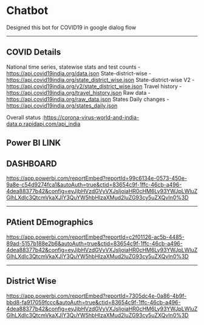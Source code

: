 # Chatbot

Designed this bot for COVID19 in google dialog flow

-------------
COVID Details
-------------
National time series, statewise stats and test counts - https://api.covid19india.org/data.json
State-district-wise - https://api.covid19india.org/state_district_wise.json
State-district-wise V2 - https://api.covid19india.org/v2/state_district_wise.json
Travel history - https://api.covid19india.org/travel_history.json
Raw data - https://api.covid19india.org/raw_data.json
States Daily changes - https://api.covid19india.org/states_daily.json

Overall status :https://corona-virus-world-and-india-data.p.rapidapi.com/api_india


Power BI LINK
--------------

DASHBOARD
------------
https://app.powerbi.com/reportEmbed?reportId=99c6134e-0573-450e-9a8e-c54d9274fca1&autoAuth=true&ctid=83654c9f-1ffc-46cb-a496-4dea88377b42&config=eyJjbHVzdGVyVXJsIjoiaHR0cHM6Ly93YWJpLWluZGlhLXdlc3QtcmVkaXJlY3QuYW5hbHlzaXMud2luZG93cy5uZXQvIn0%3D

----------------
PAtient DEmographics
--------------------
https://app.powerbi.com/reportEmbed?reportId=c2f01126-ac5b-4485-89ad-5157b188e2b6&autoAuth=true&ctid=83654c9f-1ffc-46cb-a496-4dea88377b42&config=eyJjbHVzdGVyVXJsIjoiaHR0cHM6Ly93YWJpLWluZGlhLXdlc3QtcmVkaXJlY3QuYW5hbHlzaXMud2luZG93cy5uZXQvIn0%3D

-------------
District Wise
----------------
https://app.powerbi.com/reportEmbed?reportId=7305dc4e-0a86-4b9f-bbd8-fa917059fccc&autoAuth=true&ctid=83654c9f-1ffc-46cb-a496-4dea88377b42&config=eyJjbHVzdGVyVXJsIjoiaHR0cHM6Ly93YWJpLWluZGlhLXdlc3QtcmVkaXJlY3QuYW5hbHlzaXMud2luZG93cy5uZXQvIn0%3D
